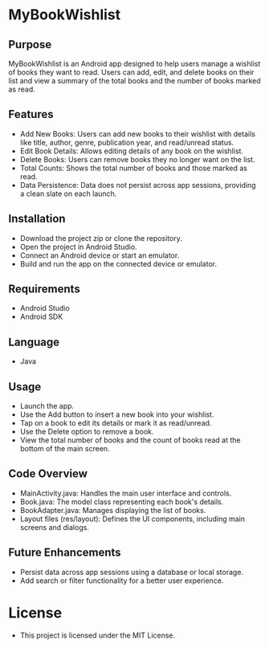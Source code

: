 # MyBookWishlist

## Purpose
MyBookWishlist is an Android app designed to help users manage a wishlist of books they want to read. Users can add, edit, and delete books on their list and view a summary of the total books and the number of books marked as read.

## Features
- Add New Books: Users can add new books to their wishlist with details like title, author, genre, publication year, and read/unread status.
- Edit Book Details: Allows editing details of any book on the wishlist.
- Delete Books: Users can remove books they no longer want on the list.
- Total Counts: Shows the total number of books and those marked as read.
- Data Persistence: Data does not persist across app sessions, providing a clean slate on each launch.

## Installation
- Download the project zip or clone the repository.
- Open the project in Android Studio.
- Connect an Android device or start an emulator.
- Build and run the app on the connected device or emulator.

## Requirements
- Android Studio
- Android SDK

## Language
- Java

## Usage
- Launch the app.
- Use the Add button to insert a new book into your wishlist.
- Tap on a book to edit its details or mark it as read/unread.
- Use the Delete option to remove a book.
- View the total number of books and the count of books read at the bottom of the main screen.

## Code Overview
- MainActivity.java: Handles the main user interface and controls.
- Book.java: The model class representing each book's details.
- BookAdapter.java: Manages displaying the list of books.
- Layout files (res/layout): Defines the UI components, including main screens and dialogs.

## Future Enhancements
- Persist data across app sessions using a database or local storage.
- Add search or filter functionality for a better user experience.

# License
- This project is licensed under the MIT License.
